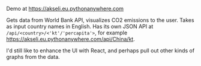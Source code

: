 Demo at https://akseli.eu.pythonanywhere.com

Gets data from World Bank API, visualizes CO2 emissions to the user. Takes as input country names in English. Has its own JSON API at `/api/<country>/<'kt'/'percapita'>`, for example https://akseli.eu.pythonanywhere.com/api/China/kt.

I'd still like to enhance the UI with React, and perhaps pull out other kinds of graphs from the data.
